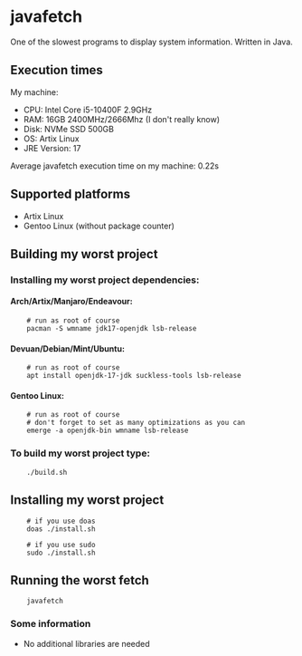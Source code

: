 # javafetch
One of the slowest programs to display system information. Written in Java.

## Execution times
My machine:
- CPU: Intel Core i5-10400F 2.9GHz
- RAM: 16GB 2400MHz/2666Mhz (I don't really know)
- Disk: NVMe SSD 500GB
- OS: Artix Linux
- JRE Version: 17

Average javafetch execution time on my machine: 0.22s

## Supported platforms
- Artix Linux
- Gentoo Linux (without package counter)

## Building my worst project
### Installing my worst project dependencies:

#### Arch/Artix/Manjaro/Endeavour:

        # run as root of course
        pacman -S wmname jdk17-openjdk lsb-release

#### Devuan/Debian/Mint/Ubuntu:

        # run as root of course
        apt install openjdk-17-jdk suckless-tools lsb-release

#### Gentoo Linux:

        # run as root of course
        # don't forget to set as many optimizations as you can
        emerge -a openjdk-bin wmname lsb-release


### To build my worst project type:

        ./build.sh

## Installing my worst project

        # if you use doas
        doas ./install.sh

        # if you use sudo
        sudo ./install.sh

## Running the worst fetch

        javafetch


### Some information
- No additional libraries are needed
